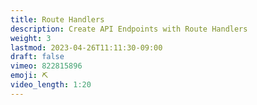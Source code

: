 ```yaml
---
title: Route Handlers
description: Create API Endpoints with Route Handlers
weight: 3
lastmod: 2023-04-26T11:11:30-09:00
draft: false
vimeo: 822815896
emoji: ⛏️
video_length: 1:20
---
```

